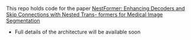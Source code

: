 This repo holds code for the paper [NestFormer: Enhancing Decoders and Skip Connections with Nested Trans-
formers for Medical Image Segmentation]()
- Full details of the architecture will be available soon
